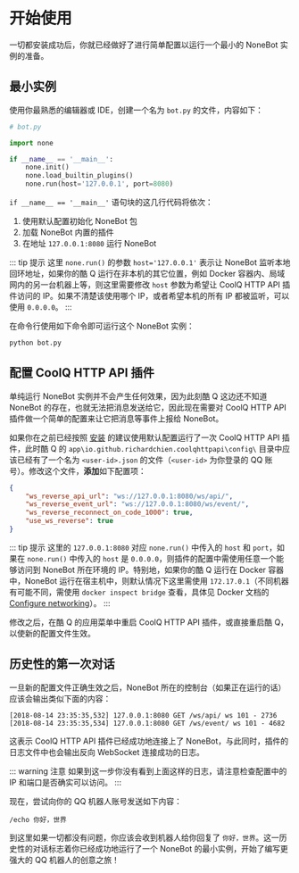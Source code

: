 # 开始使用

一切都安装成功后，你就已经做好了进行简单配置以运行一个最小的 NoneBot 实例的准备。

## 最小实例

使用你最熟悉的编辑器或 IDE，创建一个名为 `bot.py` 的文件，内容如下：

```python
# bot.py

import none

if __name__ == '__main__':
    none.init()
    none.load_builtin_plugins()
    none.run(host='127.0.0.1', port=8080)
```

`if __name__ == '__main__'` 语句块的这几行代码将依次：

1. 使用默认配置初始化 NoneBot 包
2. 加载 NoneBot 内置的插件
3. 在地址 `127.0.0.1:8080` 运行 NoneBot

::: tip 提示
这里 `none.run()` 的参数 `host='127.0.0.1'` 表示让 NoneBot 监听本地回环地址，如果你的酷 Q 运行在非本机的其它位置，例如 Docker 容器内、局域网内的另一台机器上等，则这里需要修改 `host` 参数为希望让 CoolQ HTTP API 插件访问的 IP。如果不清楚该使用哪个 IP，或者希望本机的所有 IP 都被监听，可以使用 `0.0.0.0`。
:::

在命令行使用如下命令即可运行这个 NoneBot 实例：

```bash
python bot.py
```

## 配置 CoolQ HTTP API 插件

单纯运行 NoneBot 实例并不会产生任何效果，因为此刻酷 Q 这边还不知道 NoneBot 的存在，也就无法把消息发送给它，因此现在需要对 CoolQ HTTP API 插件做一个简单的配置来让它把消息等事件上报给 NoneBot。

如果你在之前已经按照 [安装](/guide/installation.md) 的建议使用默认配置运行了一次 CoolQ HTTP API 插件，此时酷 Q 的 `app\io.github.richardchien.coolqhttpapi\config\` 目录中应该已经有了一个名为 `<user-id>.json` 的文件（`<user-id>` 为你登录的 QQ 账号）。修改这个文件，**添加**如下配置项：

```json
{
    "ws_reverse_api_url": "ws://127.0.0.1:8080/ws/api/",
    "ws_reverse_event_url": "ws://127.0.0.1:8080/ws/event/",
    "ws_reverse_reconnect_on_code_1000": true,
    "use_ws_reverse": true
}
```

::: tip 提示
这里的 `127.0.0.1:8080` 对应 `none.run()` 中传入的 `host` 和 `port`，如果在 `none.run()` 中传入的 `host` 是 `0.0.0.0`，则插件的配置中需使用任意一个能够访问到 NoneBot 所在环境的 IP。特别地，如果你的酷 Q 运行在 Docker 容器中，NoneBot 运行在宿主机中，则默认情况下这里需使用 `172.17.0.1`（不同机器有可能不同，需使用 `docker inspect bridge` 查看，具体见 Docker 文档的 [Configure networking](https://docs.docker.com/network/)）。
:::

修改之后，在酷 Q 的应用菜单中重启 CoolQ HTTP API 插件，或直接重启酷 Q，以使新的配置文件生效。

## 历史性的第一次对话

一旦新的配置文件正确生效之后，NoneBot 所在的控制台（如果正在运行的话）应该会输出类似下面的内容：

```
[2018-08-14 23:35:35,532] 127.0.0.1:8080 GET /ws/api/ ws 101 - 2736
[2018-08-14 23:35:35,534] 127.0.0.1:8080 GET /ws/event/ ws 101 - 4682
```

这表示 CoolQ HTTP API 插件已经成功地连接上了 NoneBot，与此同时，插件的日志文件中也会输出反向 WebSocket 连接成功的日志。

::: warning 注意
如果到这一步你没有看到上面这样的日志，请注意检查配置中的 IP 和端口是否确实可以访问。
:::

现在，尝试向你的 QQ 机器人账号发送如下内容：

```
/echo 你好，世界
```

到这里如果一切都没有问题，你应该会收到机器人给你回复了 `你好，世界`。这一历史性的对话标志着你已经成功地运行了一个 NoneBot 的最小实例，开始了编写更强大的 QQ 机器人的创意之旅！
